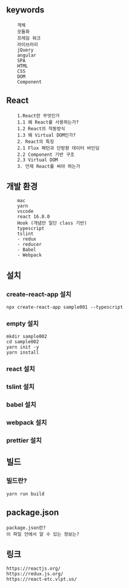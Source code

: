 ## keywords
```
    객체
    모듈화
    프레임 워크
    라이브러리
    jQuery
    angular
    SPA
    HTML
    CSS
    DOM
    Component
```

## React
```
    1.React란 무엇인가
    1.1 왜 React를 사용하는가?
    1.2 React의 작동방식
    1.3 왜 Virtual DOM인가?
    2. React의 특징
    2.1 Flux 패턴과 단방향 데이터 바인딩
    2.2 Component 기반 구조
    2.3 Virtual DOM
    3. 언제 React를 써야 하는가
```


## 개발 환경
```
    mac
    yarn
    vscode
    react 16.8.0
    Hook (개념만 일단 class 기반)
    typescript
    tslint
    - redux
    - reducer
    - Babel
    - Webpack
```

## 설치
### create-react-app 설치
```
npx create-react-app sample001 --typescript
```
### empty 설치
```
mkdir sample002
cd sample002
yarn init -y
yarn install 
```
### react 설치
### tslint 설치
### babel 설치
### webpack 설치
### prettier 설치


## 빌드
### 빌드란?
```
yarn run build
```

## package.json
```
package.json란?
이 파일 안에서 알 수 있는 정보는?
```

## 링크
```
https://reactjs.org/
https://redux.js.org/
https://react-etc.vlpt.us/
```
